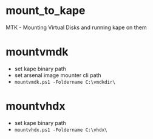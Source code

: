 # mount_to_kape
MTK - Mounting Virtual Disks and running kape on them

# mountvmdk
- set kape binary path
- set arsenal image mounter cli path
- `mountvmdk.ps1 -Foldername C:\vmdkdir\`

# mountvhdx
- set kape binary path
- `mountvhdx.ps1 -Foldername C:\vhdx\`
